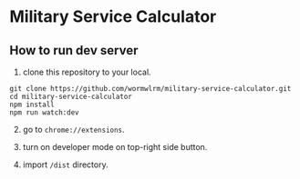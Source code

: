 # Military Service Calculator

## How to run dev server

1. clone this repository to your local.

```
git clone https://github.com/wormwlrm/military-service-calculator.git
cd military-service-calculator
npm install
npm run watch:dev
```

2. go to `chrome://extensions`.

3. turn on developer mode on top-right side button.

4. import `/dist` directory.
